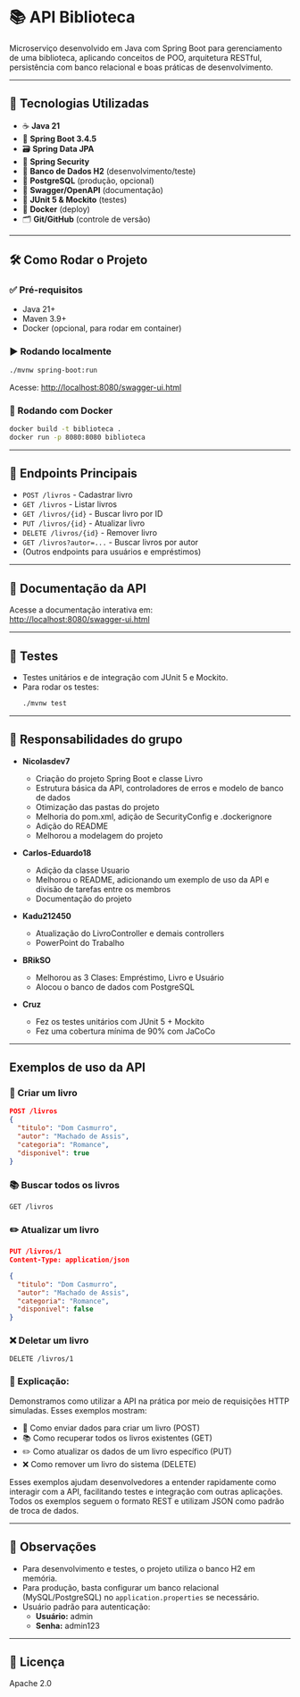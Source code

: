 # 📚 API Biblioteca

Microserviço desenvolvido em Java com Spring Boot para gerenciamento de uma biblioteca, aplicando conceitos de POO, arquitetura RESTful, persistência com banco relacional e boas práticas de desenvolvimento.

---

## 🚀 Tecnologias Utilizadas

- ☕ **Java 21**
- 🌱 **Spring Boot 3.4.5**
- 🗃️ **Spring Data JPA**
- 🔐 **Spring Security**
- 💾 **Banco de Dados H2** (desenvolvimento/teste)
- 🐘 **PostgreSQL** (produção, opcional)
- 📖 **Swagger/OpenAPI** (documentação)
- 🧪 **JUnit 5 & Mockito** (testes)
- 🐳 **Docker** (deploy)
- 🗂️ **Git/GitHub** (controle de versão)

---

## 🛠️ Como Rodar o Projeto

### ✅ Pré-requisitos

- Java 21+
- Maven 3.9+
- Docker (opcional, para rodar em container)

### ▶️ Rodando localmente

```sh
./mvnw spring-boot:run
```

Acesse: [http://localhost:8080/swagger-ui.html](http://localhost:8080/swagger-ui.html)

### 🐳 Rodando com Docker

```sh
docker build -t biblioteca .
docker run -p 8080:8080 biblioteca
```

---

## 🔗 Endpoints Principais

- `POST /livros` - Cadastrar livro
- `GET /livros` - Listar livros
- `GET /livros/{id}` - Buscar livro por ID
- `PUT /livros/{id}` - Atualizar livro
- `DELETE /livros/{id}` - Remover livro
- `GET /livros?autor=...` - Buscar livros por autor
- (Outros endpoints para usuários e empréstimos)

---

## 📘 Documentação da API

Acesse a documentação interativa em:  
[http://localhost:8080/swagger-ui.html](http://localhost:8080/swagger-ui.html)

---

## 🧪 Testes

- Testes unitários e de integração com JUnit 5 e Mockito.
- Para rodar os testes:
  ```sh
  ./mvnw test
  ```

---

## 👥 Responsabilidades do grupo

- **Nicolasdev7**
  - Criação do projeto Spring Boot e classe Livro
  - Estrutura básica da API, controladores de erros e modelo de banco de dados
  - Otimização das pastas do projeto
  - Melhoria do pom.xml, adição de SecurityConfig e .dockerignore
  - Adição do README
  - Melhorou a modelagem do projeto

- **Carlos-Eduardo18**
  - Adição da classe Usuario
  - Melhorou o README, adicionando um exemplo de uso da API e divisão de tarefas entre os membros
  - Documentação do projeto

- **Kadu212450**
  - Atualização do LivroController e demais controllers
  - PowerPoint do Trabalho
- **BRikSO**
  - Melhorou as 3 Clases: Empréstimo, Livro e Usuário
  - Alocou o banco de dados com PostgreSQL

- **Cruz**
  - Fez os testes unitários com JUnit 5 + Mockito
  - Fez uma cobertura mínima de 90% com JaCoCo 
---

## Exemplos de uso da API

### 📘 Criar um livro

```json
POST /livros
{
  "titulo": "Dom Casmurro",
  "autor": "Machado de Assis",
  "categoria": "Romance",
  "disponivel": true
}
```

### 📚 Buscar todos os livros

```
GET /livros
```
### ✏️ Atualizar um livro
```json
PUT /livros/1
Content-Type: application/json

{
  "titulo": "Dom Casmurro",
  "autor": "Machado de Assis",
  "categoria": "Romance",
  "disponivel": false
}
```
### ❌ Deletar um livro
```
DELETE /livros/1
```

### 📝 Explicação:
Demonstramos como utilizar a API na prática por meio de requisições HTTP simuladas. Esses exemplos mostram:
- 📘 Como enviar dados para criar um livro (POST)
- 📚 Como recuperar todos os livros existentes (GET)
- ✏️ Como atualizar os dados de um livro específico (PUT)
- ❌ Como remover um livro do sistema (DELETE)

Esses exemplos ajudam desenvolvedores a entender rapidamente como interagir com a API, facilitando testes e integração com outras aplicações. Todos os exemplos seguem o formato REST e utilizam JSON como padrão de troca de dados.

---

## 🧾 Observações

- Para desenvolvimento e testes, o projeto utiliza o banco H2 em memória.
- Para produção, basta configurar um banco relacional (MySQL/PostgreSQL) no `application.properties` se necessário.
- Usuário padrão para autenticação:
  - **Usuário:** admin
  - **Senha:** admin123

---

## 📄 Licença

Apache 2.0